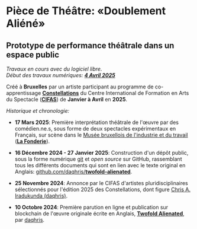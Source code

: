 # Pièce de Théâtre: «Doublement Aliéné»
## Prototype de performance théâtrale dans un espace public 

*Travaux en cours avec du logiciel libre.*   
*Début des travaux numériques: __[4 Avril 2025](https://github.com/daqhris/DoublementAliene/commit/5537cc01e1ab7c87ae21e2cd0e8709fe88615b8b)__* 

Créé à **Bruxelles** par un artiste participant au programme de co-apprentissage **[Constellations](https://cifas.be/fr/event/2025/constellations-2025/constellations-2025.html)** du Centre International de Formation en Arts du Spectacle (**[CIFAS](https://cifas.be/fr/pages/a-propos.html)**) de **Janvier à Avril** en **2025**. 

*Historique et chronologie:*

- **17 Mars 2025**: Première interprétation théâtrale de l'œuvre par des comédien.ne.s, sous forme de deux spectacles expérimentaux en Français, sur scène dans le [Musée bruxellois de l'industrie et du travail](https://fr.wikipedia.org/wiki/Mus%C3%A9e_bruxellois_de_l'industrie_et_du_travail) (**[La Fonderie](https://www.lafonderie.be/)**).

- **16 Décembre 2024 - 27 Janvier 2025**: Construction d'un dépôt public, sous la forme numérique [git](https://git-scm.com/book/fr/v2) et _open source_ sur GitHub, rassemblant tous les différents documents qui sont en lien avec le texte original en Anglais: [github.com/daqhris/**twofold-alienated**](https://github.com/daqhris/twofold-alienated).

- **25 Novembre 2024**: Annonce par le CIFAS d'artistes pluridisciplinaires sélectionnés pour l'édition 2025 des Constellations, dont figure [Chris A. Iradukunda (daqhris)](https://daqhris.com/). 

- **10 Octobre 2024**: Première parution en ligne et publication sur blockchain de l'œuvre originale écrite en Anglais, **[Twofold Alienated](https://app.manifold.xyz/txt/twofold-alienated)**, par [daqhris](https://github.com/daqhris).  
